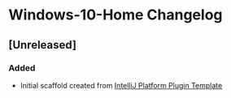 <!-- Keep a Changelog guide -> https://keepachangelog.com -->

# Windows-10-Home Changelog

## [Unreleased]
### Added
- Initial scaffold created from [IntelliJ Platform Plugin Template](https://github.com/JetBrains/intellij-platform-plugin-template)

